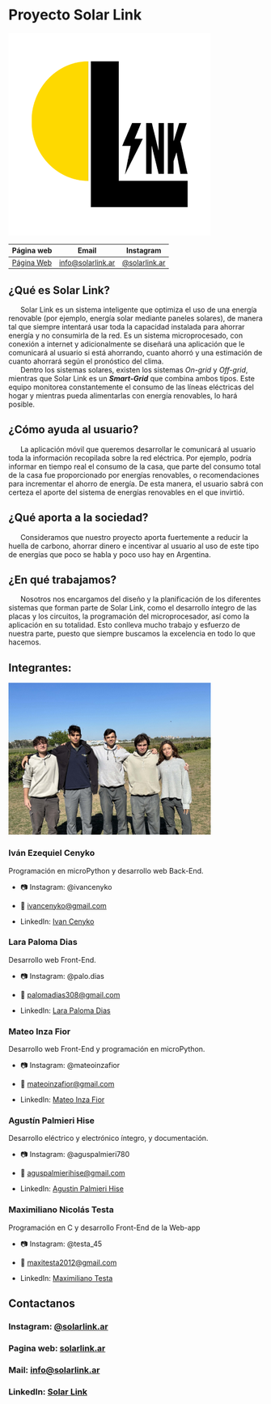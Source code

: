 # Proyecto Solar Link

<img src="\Imagenes\SolarLink logo.png" height="400"/>

| Página web | Email | Instagram |
|------------|-------|-----------|
|[Página Web](https://www.solarlink.ar)|info@solarlink.ar|[@solarlink.ar](https://www.instagram.com/solarlink.ar/)|

## ¿Qué es Solar Link?
&nbsp;&nbsp;&nbsp;&nbsp;&nbsp;&nbsp;Solar Link es un sistema inteligente que optimiza el uso de una energía renovable (por ejemplo, energía solar mediante paneles solares), de manera tal que siempre intentará usar toda la capacidad instalada para ahorrar energía y no consumirla de la red. Es un sistema microprocesado, con conexión a internet y adicionalmente se diseñará una aplicación que  le comunicará al usuario si está ahorrando, cuanto ahorró y una estimación de cuanto ahorrará según el pronóstico del clima.<br>
&nbsp;&nbsp;&nbsp;&nbsp;&nbsp;&nbsp;Dentro los sistemas solares, existen los sistemas *On-grid* y *Off-grid*, mientras que Solar Link es un ***Smart-Grid*** que combina ambos tipos. Este equipo monitorea constantemente el consumo de las líneas eléctricas del hogar y mientras pueda alimentarlas con energía renovables, lo hará posible.<br>
## ¿Cómo ayuda al usuario?
&nbsp;&nbsp;&nbsp;&nbsp;&nbsp;&nbsp;La aplicación móvil que queremos desarrollar le comunicará al usuario toda la información recopilada sobre la red eléctrica. Por ejemplo, podría informar en tiempo real el consumo de la casa, que parte del consumo total de la casa fue proporcionado por energías renovables, o recomendaciones para incrementar el ahorro de energía. De esta manera, el usuario sabrá con certeza el aporte del sistema de energías renovables en el que invirtió.<br>
## ¿Qué aporta a la sociedad?
&nbsp;&nbsp;&nbsp;&nbsp;&nbsp;&nbsp;Consideramos que nuestro proyecto aporta fuertemente a reducir la huella de carbono, ahorrar dinero e incentivar al usuario al uso de este tipo de energías que poco se habla y poco uso hay en Argentina.<br>
## ¿En qué trabajamos?
&nbsp;&nbsp;&nbsp;&nbsp;&nbsp;&nbsp;Nosotros nos encargamos del diseño y la planificación de los diferentes sistemas que forman parte de Solar Link, como el desarrollo íntegro de las placas y los circuitos, la programación del microprocesador, así como la aplicación en su totalidad. Esto conlleva mucho trabajo y esfuerzo de nuestra parte, puesto que siempre buscamos la excelencia en todo lo que hacemos.<br>

## Integrantes:

<img src="\Imagenes\Equipo Solar Link.jpg" height="300"/>

### Iván Ezequiel Cenyko
Programación en microPython y desarrollo web Back-End.

- 📷 Instagram: @ivancenyko

- 📧 ivancenyko@gmail.com

- LinkedIn: [Ivan Cenyko](http://www.linkedin.com/in/ivan-cenyko/)

### Lara Paloma Dias
Desarrollo web Front-End.

- 📷 Instagram: @palo.dias

- 📧 palomadias308@gmail.com

- LinkedIn: [Lara Paloma Dias](http://www.linkedin.com/in/lara-paloma-dias-598bb9288/)

### Mateo Inza Fior
Desarrollo web Front-End y programación en microPython.


- 📷 Instagram: @mateoinzafior

- 📧 mateoinzafior@gmail.com

- LinkedIn: [Mateo Inza Fior](http://www.linkedin.com/in/mateoinzafior/)

### Agustín Palmieri Hise
Desarrollo eléctrico y electrónico íntegro, y documentación.

- 📷 Instagram: @aguspalmieri780

- 📧 aguspalmierihise@gmail.com

- LinkedIn: [Agustin Palmieri Hise](http://www.linkedin.com/in/agustin-palmieri-hise/)

### Maximiliano Nicolás Testa
Programación en C y desarrollo Front-End de la Web-app

- 📷 Instagram: @testa_45

- 📧 maxitesta2012@gmail.com

- LinkedIn: [Maximiliano Testa](http://www.linkedin.com/in/maximiliano-testa/)

## Contactanos

### Instagram: [@solarlink.ar](https://www.instagram.com/solarlink.ar/)

### Pagina web: [solarlink.ar](https://www.solarlink.ar)

### Mail: info@solarlink.ar

### LinkedIn: [Solar Link](https://www.linkedin.com/company/solarlink-ar/?lipi=urn%3Ali%3Apage%3Ad_flagship3_search_srp_all%3BkHWPFMi%2BQiSqZ7LunD5%2FrA%3D%3D)
